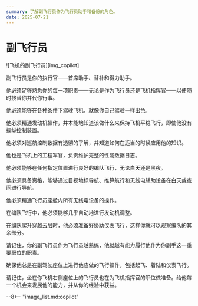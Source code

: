 ```yaml
---
summary: 了解副飞行员作为飞行员助手和备份的角色。
date: 2025-07-21
---
```


# 副飞行员

![飞机的副飞行员][img_copilot]

副飞行员是你的执行官——首席助手、替补和得力助手。

他必须足够熟悉你的每一项职责——无论是作为飞行员还是飞机指挥官——以便随时接替你并代你行事。

他必须能够在各种条件下驾驶飞机，就像你自己驾驶一样出色。

他必须精通发动机操作，并本能地知道该做什么来保持飞机平稳飞行，即使他没有操纵控制装置。

他必须对巡航控制数据有透彻的了解，并知道如何在适当的时候应用他的知识。

他也是飞机上的工程军官，负责维护完整的性能数据日志。

他必须能够在任何指定位置进行良好的编队飞行，无论白天还是黑夜。

他必须具备资格，能够通过目视地标导航、推算航行和无线电辅助设备在白天或夜间进行导航。

他必须精通飞行员座舱内所有无线电设备的操作。

在编队飞行中，他必须能够几乎自动地进行发动机调整。

在编队爬升穿越云层时，他必须准备好协助仪表飞行，这样你就可以观察编队的其余部分。

请记住，你的副飞行员作为飞行员越熟练，他就越有能力履行他作为你副手这一重要职位的职责。

确保他总是在副驾驶座位上进行他应做的飞行操作，包括起飞、着陆和仪表飞行。

请记住，坐在你飞机右侧座位上的飞行员也在为飞机指挥官的职位做准备。给他每一个机会来发展他的能力，并从你的经验中获益。

<!-- links -->
--8<-- "image_list.md:copilot"